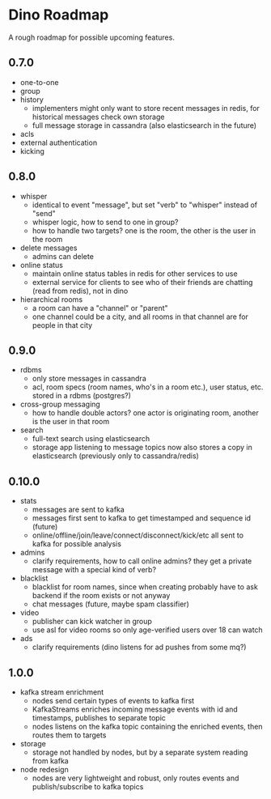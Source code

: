 # Dino Roadmap

A rough roadmap for possible upcoming features.

0.7.0
---
* one-to-one
* group
* history
    - implementers might only want to store recent messages in redis, for historical messages check own storage
    - full message storage in cassandra (also elasticsearch in the future)
* acls
* external authentication
* kicking

0.8.0 
---
* whisper
    - identical to event "message", but set "verb" to "whisper" instead of "send"
    - whisper logic, how to send to one in group?
    - how to handle two targets? one is the room, the other is the user in the room
* delete messages
    - admins can delete
* online status
    - maintain online status tables in redis for other services to use
    - external service for clients to see who of their friends are chatting (read from redis), not in dino
* hierarchical rooms
    - a room can have a "channel" or "parent"
    - one channel could be a city, and all rooms in that channel are for people in that city

0.9.0
---
* rdbms
    - only store messages in cassandra
    - acl, room specs (room names, who's in a room etc.), user status, etc. stored in a rdbms (postgres?)
* cross-group messaging
    - how to handle double actors? one actor is originating room, another is the user in that room
* search
    - full-text search using elasticsearch
    - storage app listening to message topics now also stores a copy in elasticsearch (previously only to cassandra/redis)

0.10.0
---
* stats
    - messages are sent to kafka
    - messages first sent to kafka to get timestamped and sequence id (future)
    - online/offline/join/leave/connect/disconnect/kick/etc all sent to kafka for possible analysis
* admins
    - clarify requirements, how to call online admins? they get a private message with a special kind of verb?
* blacklist
    - blacklist for room names, since when creating probably have to ask backend if the room exists or not anyway
    - chat messages (future, maybe spam classifier)
* video
    - publisher can kick watcher in group
    - use asl for video rooms so only age-verified users over 18 can watch
* ads
    - clarify requirements (dino listens for ad pushes from some mq?)

1.0.0
---
* kafka stream enrichment
    - nodes send certain types of events to kafka first
    - KafkaStreams enriches incoming message events with id and timestamps, publishes to separate topic
    - nodes listens on the kafka topic containing the enriched events, then routes them to targets
* storage
    - storage not handled by nodes, but by a separate system reading from kafka
* node redesign
    - nodes are very lightweight and robust, only routes events and publish/subscribe to kafka topics
